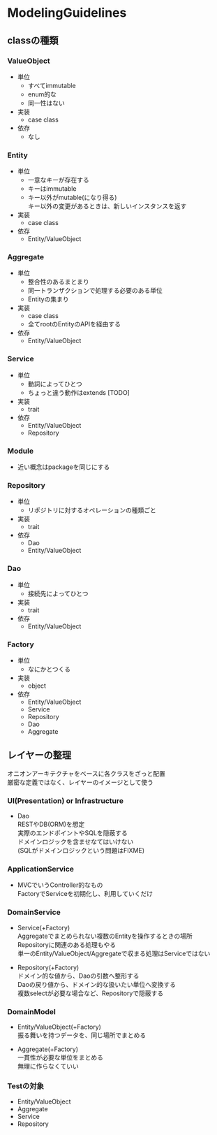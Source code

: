 # ModelingGuidelines
## classの種類
### ValueObject
- 単位  
  - すべてimmutable  
  - enum的な  
  - 同一性はない  
- 実装  
  - case class  
- 依存  
  - なし  

### Entity
- 単位  
  - 一意なキーが存在する  
  - キーはimmutable  
  - キー以外がmutable(になり得る)  
  キー以外の変更があるときは、新しいインスタンスを返す  
- 実装  
  - case class  
- 依存  
  - Entity/ValueObject  

### Aggregate
- 単位  
  - 整合性のあるまとまり  
  - 同一トランザクションで処理する必要のある単位  
  - Entityの集まり  
- 実装  
  - case class  
  - 全てrootのEntityのAPIを経由する  
- 依存  
  - Entity/ValueObject  

### Service
- 単位  
  - 動詞によってひとつ  
  - ちょっと違う動作はextends [TODO]  
- 実装  
  - trait  
- 依存  
  - Entity/ValueObject  
  - Repository  

### Module
- 近い概念はpackageを同じにする  

### Repository
- 単位  
  - リポジトリに対するオペレーションの種類ごと  
- 実装  
  - trait  
- 依存  
  - Dao  
  - Entity/ValueObject  

### Dao
- 単位  
  - 接続先によってひとつ  
- 実装  
  - trait  
- 依存  
  - Entity/ValueObject  

### Factory
- 単位  
  - なにかとつくる  
- 実装  
  - object  
- 依存  
  - Entity/ValueObject  
  - Service  
  - Repository  
  - Dao  
  - Aggregate  


## レイヤーの整理
オニオンアーキテクチャをベースに各クラスをざっと配置  
厳密な定義ではなく、レイヤーのイメージとして使う  

### UI(Presentation) or Infrastructure
- Dao  
RESTやDB(ORM)を想定  
実際のエンドポイントやSQLを隠蔽する  
ドメインロジックを含ませなてはいけない  
(SQLがドメインロジックという問題はFIXME)  

### ApplicationService
- MVCでいうController的なもの  
FactoryでServiceを初期化し、利用していくだけ  

### DomainService
- Service(+Factory)  
Aggregateでまとめられない複数のEntityを操作するときの場所  
Repositoryに関連のある処理もやる  
単一のEntity/ValueObject/Aggregateで収まる処理はServiceではない  

- Repository(+Factory)  
ドメイン的な値から、Daoの引数へ整形する  
Daoの戻り値から、ドメイン的な扱いたい単位へ変換する  
複数selectが必要な場合など、Repositoryで隠蔽する  

### DomainModel
- Entity/ValueObject(+Factory)  
振る舞いを持つデータを、同じ場所でまとめる  

- Aggregate(+Factory)  
一貫性が必要な単位をまとめる  
無理に作らなくていい  

### Testの対象
- Entity/ValueObject  
- Aggregate  
- Service  
- Repository  

